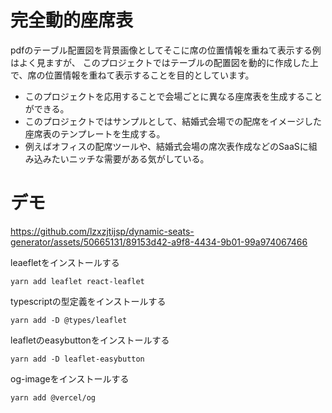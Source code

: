 # 完全動的座席表
pdfのテーブル配置図を背景画像としてそこに席の位置情報を重ねて表示する例はよく見ますが、 
このプロジェクトではテーブルの配置図を動的に作成した上で、席の位置情報を重ねて表示することを目的としています。

- このプロジェクトを応用することで会場ごとに異なる座席表を生成することができる。
- このプロジェクトではサンプルとして、結婚式会場での配席をイメージした座席表のテンプレートを生成する。
- 例えばオフィスの配席ツールや、結婚式会場の席次表作成などのSaaSに組み込みたいニッチな需要がある気がしている。

# デモ
https://github.com/lzxzjtijsp/dynamic-seats-generator/assets/50665131/89153d42-a9f8-4434-9b01-99a974067466



leaefletをインストールする
```shell
yarn add leaflet react-leaflet
```

typescriptの型定義をインストールする
```shell
yarn add -D @types/leaflet
```

leafletのeasybuttonをインストールする
```shell
yarn add -D leaflet-easybutton
```

og-imageをインストールする
```shell
yarn add @vercel/og
```
